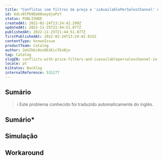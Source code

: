 ```yaml
---
title: "Conflitos com filtros de preço e 'isAvailablePerSalesChannel' em buscas (Portal e Busca) (Novamente)"
id: 6dLv8lP69Em68ooydjaPzY
status: PUBLISHED
createdAt: 2022-02-24T13:24:42.299Z
updatedAt: 2022-11-25T21:44:51.077Z
publishedAt: 2022-11-25T21:44:51.077Z
firstPublishedAt: 2022-02-24T13:24:42.915Z
contentType: knownIssue
productTeam: Catalog
author: 2mXZkbi0oi061KicTExNjo
tag: Catalog
slugEN: conflicts-with-price-filters-and-isavailablepersaleschannel-in-searches-portal-and-search-again
locale: pt
kiStatus: Backlog
internalReference: 531277
---
```


## Sumário

>ℹ️ Este problema conhecido foi traduzido automaticamente do inglês.

## **Sumário***

## Simulação



## Workaround



